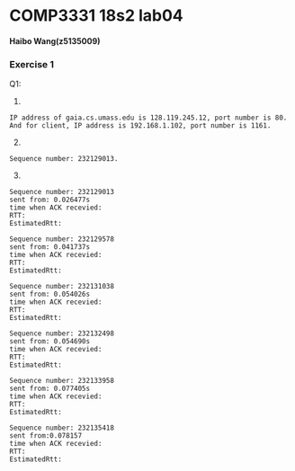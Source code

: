 # COMP3331 18s2 lab04
#### Haibo Wang(z5135009)
### Exercise 1
Q1: 

1. 

    IP address of gaia.cs.umass.edu is 128.119.245.12, port number is 80.    
    And for client, IP address is 192.168.1.102, port number is 1161.

2. 

    Sequence number: 232129013.

3. 

    Sequence number: 232129013
    sent from: 0.026477s
    time when ACK recevied:
    RTT:
    EstimatedRtt:

    Sequence number: 232129578
    sent from: 0.041737s
    time when ACK recevied:
    RTT:
    EstimatedRtt:

    Sequence number: 232131038
    sent from: 0.054026s
    time when ACK recevied:
    RTT:
    EstimatedRtt:

    Sequence number: 232132498
    sent from: 0.054690s
    time when ACK recevied:
    RTT:
    EstimatedRtt:
    
    Sequence number: 232133958
    sent from: 0.077405s
    time when ACK recevied:
    RTT:
    EstimatedRtt:

    Sequence number: 232135418
    sent from:0.078157
    time when ACK recevied:
    RTT:
    EstimatedRtt:

